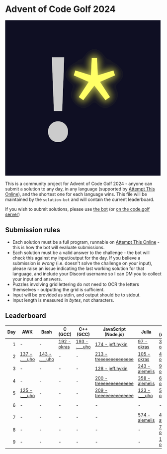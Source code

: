 # Advent of Code Golf 2024

![Advent of Code Golf icon](./advent-of-code-golf.png)

This is a community project for Advent of Code Golf 2024 - anyone can submit a
solution to any day, in any language (supported by [Attempt This
Online](https://ato.pxeger.com)), and the shortest one for each language wins.
This file will be maintained by the `solution-bot` and will contain the current
leaderboard.

If you wish to submit solutions, please use [the bot](https://discord.com/api/oauth2/authorize?client_id=1179753478214651915&permissions=0&scope=bot)
(or [on the code.golf server](https://discord.gg/eVCTkYQ))

## Submission rules

- Each solution must be a full program, runnable on [Attempt This
  Online](https://ato.pxeger.com) - this is how the bot will evaluate submissions.
- Each solution must be a valid answer to the challenge - the bot will check this
  against my input/output for the day. If you believe a submission is *wrong*
  (i.e. doesn't solve the challenge on your input), please raise an issue
  indicating the last working solution for that language, and include your
  Discord username so I can DM you to collect your input and answers.
- Puzzles involving grid lettering do not need to OCR the letters themselves -
  outputting the grid is sufficient.
- Input will be provided as stdin, and output should be to stdout.
- Input length is measured in *bytes*, not characters.

## Leaderboard

Day | AWK | Bash | C (GCC) | C++ (GCC) | JavaScript (Node.js) | Julia | K (ngn/k) | Perl | Python | Python (No Whitespace) | Python (Orthoplex) | Ruby | TypeScript (Deno)
--: | --- | --- | --- | --- | --- | --- | --- | --- | --- | --- | --- | --- | ---
1 | - | - | [192 - okras](./solutions/1/c_gcc) | [193 - .___uho](./solutions/1/cplusplus_gcc) | [174 - jeff.hykin](./solutions/1/node) | [97 - okras](./solutions/1/julia) | [33 - okras](./solutions/1/k_ngn) | - | [89 - _tessaract](./solutions/1/python) | [98 - .___uho](./solutions/1/python-no-ws) | [481 - orthoplex](./solutions/1/python-orthoplex) | [101 - the.unnamed](./solutions/1/ruby) | [197 - jeff.hykin](./solutions/1/deno)
2 | [137 - .___uho](./solutions/2/awk) | [143 - .___uho](./solutions/2/bash) | - | - | [213 - treeeeeeeeeeeeee](./solutions/2/node) | [105 - okras](./solutions/2/julia) | [41 - okras](./solutions/2/k_ngn) | - | [145 - biz314](./solutions/2/python) | [155 - _tessaract](./solutions/2/python-no-ws) | - | [143 - the.unnamed](./solutions/2/ruby) | [282 - jeff.hykin](./solutions/2/deno)
3 | - | - | - | - | [128 - jeff.hykin](./solutions/3/node) | [243 - alemelis](./solutions/3/julia) | [93 - okras](./solutions/3/k_ngn) | - | [140 - duckyluuk](./solutions/3/python) | - | - | [82 - the.unnamed](./solutions/3/ruby) | [160 - jeff.hykin](./solutions/3/deno)
4 | - | - | - | - | [200 - treeeeeeeeeeeeee](./solutions/4/node) | [358 - alemelis](./solutions/4/julia) | [69 - okras](./solutions/4/k_ngn) | - | [145 - okras](./solutions/4/python) | [148 - biz314](./solutions/4/python-no-ws) | - | - | [1639 - jeff.hykin](./solutions/4/deno)
5 | [125 - .___uho](./solutions/5/awk) | - | - | - | [209 - treeeeeeeeeeeeee](./solutions/5/node) | [123 - .___uho](./solutions/5/julia) | [52 - okras](./solutions/5/k_ngn) | [86 - okras](./solutions/5/perl) | [134 - biz314](./solutions/5/python) | [649 - orthoplex](./solutions/5/python-no-ws) | [649 - orthoplex](./solutions/5/python-orthoplex) | - | -
6 | - | - | - | - | - | - | - | - | [206 - biz314](./solutions/6/python) | - | - | - | -
7 | - | - | - | - | - | [574 - alemelis](./solutions/7/julia) | [47 - attinat](./solutions/7/k_ngn) | - | [175 - okras](./solutions/7/python) | [184 - okras](./solutions/7/python-no-ws) | - | [140 - natt.e](./solutions/7/ruby) | -
8 | - | - | - | - | - | - | [72 - okras](./solutions/8/k_ngn) | - | [157 - .___uho](./solutions/8/python) | [163 - .___uho](./solutions/8/python-no-ws) | - | - | -
9 | - | - | - | - | - | - | [151 - okras](./solutions/9/k_ngn) | - | [265 - okras](./solutions/9/python) | - | - | - | -
